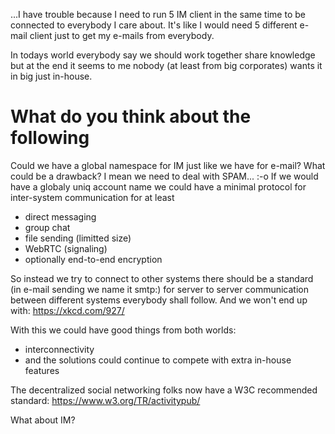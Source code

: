 ...I have trouble because I need to run 5 IM client in the same time to be connected to everybody I care about. It's like I would need 5 different e-mail client just to get my e-mails from everybody.

In todays world everybody say we should work together share knowledge but at the end it seems to me nobody (at least from big corporates) wants it in big just in-house.

# What do you think about the following

Could we have a global namespace for IM just like we have for e-mail? What could be a drawback? I mean we need to deal with SPAM... :-o
If we would have a globaly uniq account name we could have a minimal protocol for inter-system communication for at least
 * direct messaging
 * group chat
 * file sending (limitted size)
 * WebRTC (signaling)
 * optionally end-to-end encryption
 
So instead we try to connect to other systems there should be a standard (in e-mail sending we name it smtp:) for server to server communication between different systems everybody shall follow. And we won't end up with: https://xkcd.com/927/

With this we could have good things from both worlds:
* interconnectivity
* and the solutions could continue to compete with extra in-house features

The decentralized social networking folks now have a W3C recommended standard: https://www.w3.org/TR/activitypub/

What about IM?
